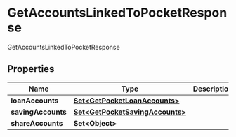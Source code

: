 

# GetAccountsLinkedToPocketResponse

GetAccountsLinkedToPocketResponse

## Properties

| Name | Type | Description | Notes |
|------------ | ------------- | ------------- | -------------|
|**loanAccounts** | [**Set&lt;GetPocketLoanAccounts&gt;**](GetPocketLoanAccounts.md) |  |  [optional] |
|**savingAccounts** | [**Set&lt;GetPocketSavingAccounts&gt;**](GetPocketSavingAccounts.md) |  |  [optional] |
|**shareAccounts** | **Set&lt;Object&gt;** |  |  [optional] |



